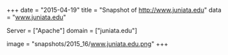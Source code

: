 
+++
date = "2015-04-19"
title = "Snapshot of http://www.juniata.edu"
data = "www.juniata.edu"

Server = ["Apache"]
domain = ["juniata.edu"]

  image = "snapshots/2015_16/www.juniata.edu.png"
+++
#
